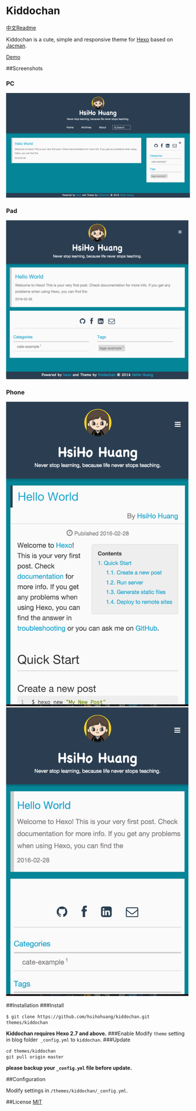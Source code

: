 # Kiddochan

[中文Readme](/README_zh.md)

Kiddochan is a cute, simple and responsive theme for [Hexo](http://hexo.io) based on [Jacman](https://github.com/wuchong/jacman).  

[Demo](http://blog.hsihohuang.info) 

##Screenshots
### PC
![kiddochan-pc](screenshots/kiddochan_pc.png)

### Pad
<img src="screenshots/kiddochan_pad.png" width="500">

### Phone
<img src="screenshots/kiddochan_phone1.png" width="500">
<img src="screenshots/kiddochan_phone2.png" width="500">

##Installation
###Install
```
$ git clone https://github.com/hsihohuang/kiddochan.git themes/kiddochan
```
**Kiddochan requires Hexo 2.7 and above.** 
###Enable
Modify `theme` setting in blog folder` _config.yml` to `kiddochan`.
###Update
```
cd themes/kiddochan
git pull origin master
```
**please backup your `_config.yml` file before update.** 

##Configuration

Modify settings in  `/themes/kiddochan/_config.yml`.


##License
[MIT](/LICENSE)
